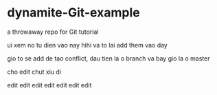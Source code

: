 # dynamite-Git-example
a throwaway repo for Git tutorial

ui xem no tu dien vao nay
hihi va to lai add them vao day

gio to se add de tao conflict, dau tien la o branch
va bay gio la o master

cho edit chut xiu di

edit
edit
edit
edit
edit
edit
edit
